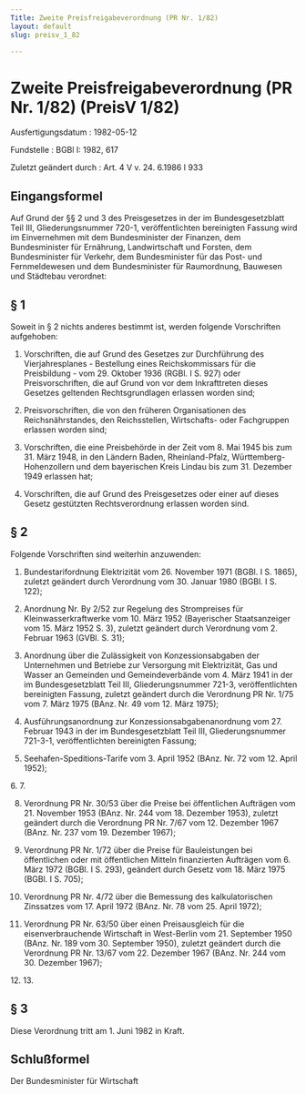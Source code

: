 ```yaml
---
Title: Zweite Preisfreigabeverordnung (PR Nr. 1/82)
layout: default
slug: preisv_1_82

---
```


# Zweite Preisfreigabeverordnung (PR Nr. 1/82) (PreisV 1/82)

Ausfertigungsdatum
:   1982-05-12

Fundstelle
:   BGBl I: 1982, 617

Zuletzt geändert durch
:   Art. 4 V v. 24. 6.1986 I 933


## Eingangsformel

Auf Grund der §§ 2 und 3 des Preisgesetzes in der im Bundesgesetzblatt
Teil III, Gliederungsnummer 720-1, veröffentlichten bereinigten
Fassung wird im Einvernehmen mit dem Bundesminister der Finanzen, dem
Bundesminister für Ernährung, Landwirtschaft und Forsten, dem
Bundesminister für Verkehr, dem Bundesminister für das Post- und
Fernmeldewesen und dem Bundesminister für Raumordnung, Bauwesen und
Städtebau verordnet:


## § 1

Soweit in § 2 nichts anderes bestimmt ist, werden folgende
Vorschriften aufgehoben:

1.  Vorschriften, die auf Grund des Gesetzes zur Durchführung des
    Vierjahresplanes - Bestellung eines Reichskommissars für die
    Preisbildung - vom 29. Oktober 1936 (RGBl. I S. 927) oder
    Preisvorschriften, die auf Grund von vor dem Inkrafttreten dieses
    Gesetzes geltenden Rechtsgrundlagen erlassen worden sind;


2.  Preisvorschriften, die von den früheren Organisationen des
    Reichsnährstandes, den Reichsstellen, Wirtschafts- oder Fachgruppen
    erlassen worden sind;


3.  Vorschriften, die eine Preisbehörde in der Zeit vom 8. Mai 1945 bis
    zum 31. März 1948, in den Ländern Baden, Rheinland-Pfalz, Württemberg-
    Hohenzollern und dem bayerischen Kreis Lindau bis zum 31. Dezember
    1949 erlassen hat;


4.  Vorschriften, die auf Grund des Preisgesetzes oder einer auf dieses
    Gesetz gestützten Rechtsverordnung erlassen worden sind.





## § 2

Folgende Vorschriften sind weiterhin anzuwenden:

1.  Bundestarifordnung Elektrizität vom 26. November 1971 (BGBl. I S.
    1865), zuletzt geändert durch Verordnung vom 30. Januar 1980 (BGBl. I
    S. 122);


2.  Anordnung Nr. By 2/52 zur Regelung des Strompreises für
    Kleinwasserkraftwerke vom 10. März 1952 (Bayerischer Staatsanzeiger
    vom 15. März 1952 S. 3), zuletzt geändert durch Verordnung vom 2.
    Februar 1963 (GVBl. S. 31);


3.  Anordnung über die Zulässigkeit von Konzessionsabgaben der Unternehmen
    und Betriebe zur Versorgung mit Elektrizität, Gas und Wasser an
    Gemeinden und Gemeindeverbände vom 4. März 1941 in der im
    Bundesgesetzblatt Teil III, Gliederungsnummer 721-3, veröffentlichten
    bereinigten Fassung, zuletzt geändert durch die Verordnung PR Nr. 1/75
    vom 7. März 1975 (BAnz. Nr. 49 vom 12. März 1975);


4.  Ausführungsanordnung zur Konzessionsabgabenanordnung vom 27. Februar
    1943 in der im Bundesgesetzblatt Teil III, Gliederungsnummer 721-3-1,
    veröffentlichten bereinigten Fassung;


5.  Seehafen-Speditions-Tarife vom 3. April 1952 (BAnz. Nr. 72 vom 12.
    April 1952);



6\.
7\.

8.  Verordnung PR Nr. 30/53 über die Preise bei öffentlichen Aufträgen vom
    21\. November 1953 (BAnz. Nr. 244 vom 18. Dezember 1953), zuletzt
    geändert durch die Verordnung PR Nr. 7/67 vom 12. Dezember 1967 (BAnz.
    Nr. 237 vom 19. Dezember 1967);


9.  Verordnung PR Nr. 1/72 über die Preise für Bauleistungen bei
    öffentlichen oder mit öffentlichen Mitteln finanzierten Aufträgen vom
    6\. März 1972 (BGBl. I S. 293), geändert durch Gesetz vom 18. März 1975
    (BGBl. I S. 705);


10. Verordnung PR Nr. 4/72 über die Bemessung des kalkulatorischen
    Zinssatzes vom 17. April 1972 (BAnz. Nr. 78 vom 25. April 1972);


11. Verordnung PR Nr. 63/50 über einen Preisausgleich für die
    eisenverbrauchende Wirtschaft in West-Berlin vom 21. September 1950
    (BAnz. Nr. 189 vom 30. September 1950), zuletzt geändert durch die
    Verordnung PR Nr. 13/67 vom 22. Dezember 1967 (BAnz. Nr. 244 vom 30.
    Dezember 1967);



12\.
13\.


## § 3

Diese Verordnung tritt am 1. Juni 1982 in Kraft.


## Schlußformel

Der Bundesminister für Wirtschaft

